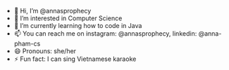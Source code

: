 - 👋 Hi, I’m @annasprophecy
- 👀 I’m interested in Computer Science
- 🌱 I’m currently learning how to code in Java
- 📫 You can reach me on instagram: @annasprophecy, linkedin: @anna-pham-cs
- 😄 Pronouns: she/her
- ⚡ Fun fact: I can sing Vietnamese karaoke 

<!---
annasprophecy/annasprophecy is a ✨ special ✨ repository because its `README.md` (this file) appears on your GitHub profile.
You can click the Preview link to take a look at your changes.
--->

